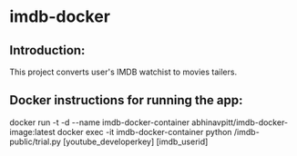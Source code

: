 # imdb-docker

Introduction: 
------------  
This project converts user's IMDB watchist to movies tailers.

Docker instructions for running the app:
---------------------------------------  
docker run -t -d --name imdb-docker-container abhinavpitt/imdb-docker-image:latest
docker exec -it imdb-docker-container python /imdb-public/trial.py [youtube_developerkey] [imdb_userid]
